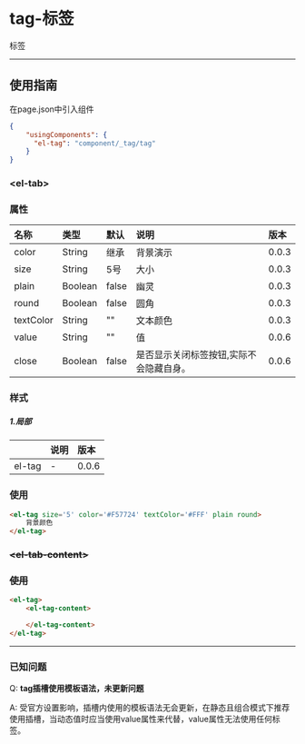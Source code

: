 # tag-标签

标签

---

## 使用指南

在page.json中引入组件

```json
{
    "usingComponents": {
      "el-tag": "component/_tag/tag"
    }
}
```

### &lt;el-tab&gt;

### 属性

| 名称 | 类型 | 默认 | 说明 | 版本 |
| :--- | :--- | :--- | :--- | :--- |
| color | String | 继承 | 背景演示 | 0.0.3 |
| size | String | 5号 | 大小 | 0.0.3 |
| plain | Boolean | false | 幽灵 | 0.0.3 |
| round | Boolean | false | 圆角 | 0.0.3 |
| textColor | String | "" | 文本颜色 | 0.0.3 |
| value | String | "" | 值 | 0.0.6 |
| close | Boolean | false | 是否显示关闭标签按钮,实际不会隐藏自身。 | 0.0.6 |

### 样式

##### 1.局部

|  | 说明 | 版本 |
| :--- | :--- | :--- |
| el-tag | - | 0.0.6 |

### 使用

```html
<el-tag size='5' color='#F57724' textColor='#FFF' plain round>
    背景颜色
</el-tag>
```

### ~~&lt;el-tab-content&gt;~~

### ~~使用~~

```html
<el-tag>
    <el-tag-content>

    </el-tag-content>
</el-tag>
```

---

### 已知问题

Q: **tag插槽使用模板语法，未更新问题**

A: 受官方设置影响，插槽内使用的模板语法无会更新，在静态且组合模式下推荐使用插槽，当动态值时应当使用value属性来代替，value属性无法使用任何标签。

